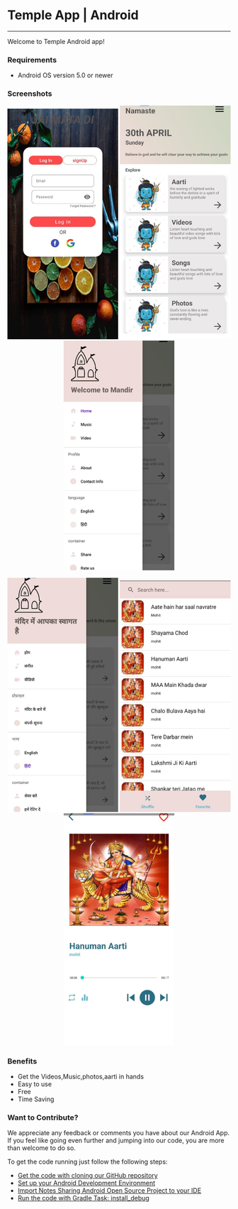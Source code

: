 # **Temple App | Android**
---

Welcome to Temple Android app!

### Requirements

- Android OS version 5.0 or newer

### Screenshots

<p align="center">
  <img src="Imagess/login.jpeg" width="250" />
  <img src="Imagess/home.jpeg" width="250" />
  <img src="Imagess/menu_en.jpeg" width="250" />
</p>

<p align="center">
  <img src="Imagess/menu_in.jpeg" width="250" />
  <img src="Imagess/music.jpeg" width="250" /> 
  <img src="Imagess/Player.jpeg" width="250" />
</p>

### Benefits
- Get the Videos,Music,photos,aarti in hands
- Easy to use
- Free
- Time Saving

### Want to Contribute?

We appreciate any feedback or comments you have about our Android App. If you feel like going even further and jumping into our code, you are more than welcome to do so.

To get the code running just follow the following steps:

- [Get the code with cloning our GitHub repository](https://help.github.com/articles/cloning-a-repository)
- [Set up your Android Development Environment](https://developer.android.com/topic/instant-apps/getting-started/setup.html)
- [Import Notes Sharing Android Open Source Project to your IDE](https://developer.android.com/studio/projects/create-project.html#ImportAProject)
- [Run the code with Gradle Task: install_debug](https://developer.android.com/studio/run/index.html#gradle-console)
